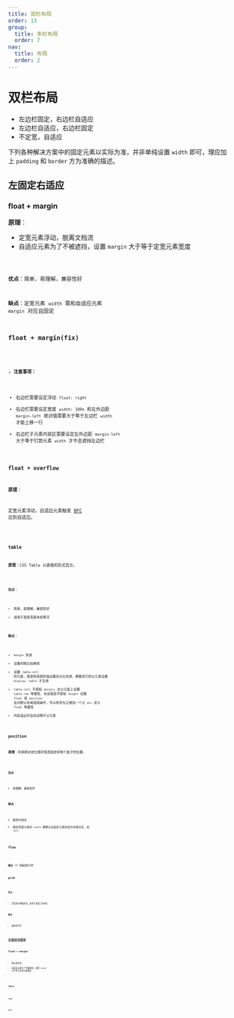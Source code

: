 ```yaml
---
title: 双栏布局
order: 13
group:
  title: 多栏布局
  order: 7
nav:
  title: 布局
  order: 2
---
```


# 双栏布局

- 左边栏固定，右边栏自适应
- 左边栏自适应，右边栏固定
- 不定宽，自适应

下列各种解决方案中的固定元素以实际为准，并非单纯设置 `width` 即可，理应加上 `padding` 和 `border` 方为准确的描述。

## 左固定右适应

### float + margin

**原理**：

- 定宽元素浮动，脱离文档流
- 自适应元素为了不被遮挡，设置 `margin` 大于等于定宽元素宽度

<code src="../../demo/layout/double-columns/left-fixed-right-adaptive/float-margin/index.tsx" />

**优点**：简单，易理解，兼容性好

**缺点**：定宽元素 `width` 需和自适应元素 `margin` 对应且固定

### float + margin(fix)

<code src="../../demo/layout/double-columns/left-fixed-right-adaptive/float-margin-fix/index.tsx" />

⚠️ **注意事项：**

- 右边栏需要设定浮动 `float: right`
- 右边栏需要设定宽度 `width: 100%` 和左外边距 `margin-left` 绝对值需要大于等于左边栏 `width` 才能上移一行
- 右边栏子元素内容区需要设定左外边距 `margin-left` 大于等于钉款元素 `width` 才不会遮挡左边栏

### float + overflow

**原理**：

定宽元素浮动，自适应元素触发 [BFC](bfc.md) 达到自适应。

<code src="../../demo/layout/double-columns/left-fixed-right-adaptive/float-overflow/index.tsx" />

### table

**原理**：CSS Table 以表格的形式显示。

<code src="../../demo/layout/double-columns/left-fixed-right-adaptive/table/index.tsx" />

**优点**：

- 简单，易理解，兼容性好
- 适用于宽度高度未知情况

**缺点**：

- `margin` 失效
- 设置间隔比较麻烦
- 设置 `table-cell` 的元素，宽度和高度的值设置百分比失效，需要给它的父元素设置 `display: table` 才生效
- `table-cell` 不感知 `margin`，在父元素上设置 `table-row` 等属性，也会使其不感知 `height`
  设置 `float` 或 `position` 会对默认布局造成破坏，可以考虑为之增加一个父 `div` 定义 `float` 等属性
- 内容溢出时会自动撑开父元素

### position

**原理**：利用绝对定位算好宽高固定好两个盒子的位置。

<code src="../../demo/layout/double-columns/left-fixed-right-adaptive/position/index.tsx" />

**优点**：

- 易理解，兼容性好

**缺点**：

- 脱离文档流
- 固定宽度元素的 `width` 需要与自适应元素的反方向值对应，如 `left`

### flex

<code src="../../demo/layout/double-columns/left-fixed-right-adaptive/flex/index.tsx" />

**缺点**：PC 端兼容性不好

### grid

<code src="../../demo/layout/double-columns/left-fixed-right-adaptive/grid/index.tsx" />

**优点**：

- 灵活划分网格区域，适用于页面三位布局

**缺点**：

- 兼容性不好

## 左适应右固定

### float + margin

- 两元素浮动
- 自适应元素为了不被遮挡，设置 `margin` 大于等于定宽元素宽度

<code src="../../demo/layout/double-columns/left-adaptive-right-fixed/float-margin/index.tsx" />

### table

<code src="../../demo/layout/double-columns/left-adaptive-right-fixed/table/index.tsx" />

### flex

<code src="../../demo/layout/double-columns/left-adaptive-right-fixed/flex/index.tsx" />

### grid

<code src="../../demo/layout/double-columns/left-adaptive-right-fixed/grid/index.tsx" />
